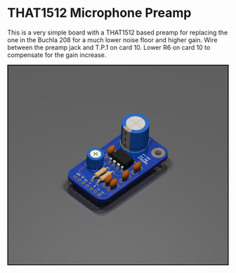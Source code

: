 # THAT1512 Microphone Preamp
This is a very simple board with a THAT1512 based preamp for replacing the one in the Buchla 208 for a much lower noise floor and higher gain. Wire between the preamp jack and T.P.1 on card 10. Lower R6 on card 10 to compensate for the gain increase.

![Render](thatmicpre_3D_render.png)
